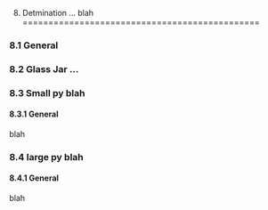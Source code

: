 8. Detmination ... blah
==============================================

### 8.1 General


### 8.2 Glass Jar ...

### 8.3 Small py blah

#### 8.3.1 General
blah


### 8.4 large py blah

#### 8.4.1 General
blah









